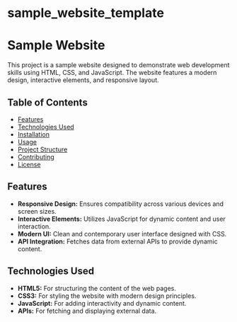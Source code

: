 # sample_website_template
# Sample Website

This project is a sample website designed to demonstrate web development skills using HTML, CSS, and JavaScript. The website features a modern design, interactive elements, and responsive layout.

## Table of Contents

- [Features](#features)
- [Technologies Used](#technologies-used)
- [Installation](#installation)
- [Usage](#usage)
- [Project Structure](#project-structure)
- [Contributing](#contributing)
- [License](#license)

## Features

- **Responsive Design:** Ensures compatibility across various devices and screen sizes.
- **Interactive Elements:** Utilizes JavaScript for dynamic content and user interaction.
- **Modern UI:** Clean and contemporary user interface designed with CSS.
- **API Integration:** Fetches data from external APIs to provide dynamic content.

## Technologies Used

- **HTML5:** For structuring the content of the web pages.
- **CSS3:** For styling the website with modern design principles.
- **JavaScript:** For adding interactivity and dynamic content.
- **APIs:** For fetching and displaying external data.


